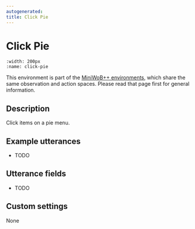 ```yaml
---
autogenerated:
title: Click Pie
---
```


# Click Pie

```{figure} ../../_static/videos/miniwob/click-pie.gif 
:width: 200px
:name: click-pie
```

This environment is part of the <a href='..'>MiniWoB++ environments</a>, which share the same observation and action spaces. Please read that page first for general information.

## Description

Click items on a pie menu.

## Example utterances

* TODO

## Utterance fields

* TODO

## Custom settings

None
